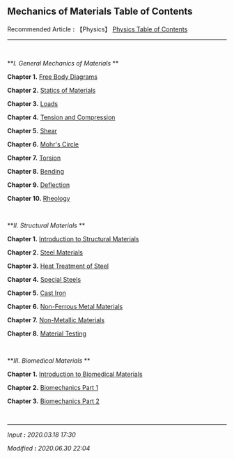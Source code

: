 ## **Mechanics of Materials Table of Contents**

Recommended Article **:** 【Physics】 [Physics Table of Contents](https://jb243.github.io/pages/725)

---

<br>

**_Ⅰ. General Mechanics of Materials_ **

**Chapter 1.** [Free Body Diagrams](https://jb243.github.io/pages/121)

**Chapter 2.** [Statics of Materials](https://jb243.github.io/pages/1743)

**Chapter 3.** [Loads](https://jb243.github.io/pages/1953)

**Chapter 4.** [Tension and Compression](https://jb243.github.io/pages/120)

**Chapter 5.** [Shear](https://jb243.github.io/pages/1955)

**Chapter 6.** [Mohr's Circle](https://jb243.github.io/pages/123)

**Chapter 7.** [Torsion](https://jb243.github.io/pages/1958)

**Chapter 8.** [Bending](https://jb243.github.io/pages/1959)

**Chapter 9.** [Deflection](https://jb243.github.io/pages/1961)

**Chapter 10.** [Rheology](https://jb243.github.io/pages/1710)

<br>

**_Ⅱ. Structural Materials_ **

**Chapter 1.** [Introduction to Structural Materials](https://jb243.github.io/pages/1983)

**Chapter 2.** [Steel Materials](https://jb243.github.io/pages/1988)

**Chapter 3.** [Heat Treatment of Steel](https://jb243.github.io/pages/1989)

**Chapter 4.** [Special Steels](https://jb243.github.io/pages/1990)

**Chapter 5.** [Cast Iron](https://jb243.github.io/pages/1991)

**Chapter 6.** [Non-Ferrous Metal Materials](https://jb243.github.io/pages/1992)

**Chapter 7.** [Non-Metallic Materials](https://jb243.github.io/pages/1993)

**Chapter 8.** [Material Testing](https://jb243.github.io/pages/1994)

<br>

**_Ⅲ. Biomedical Materials_ **

**Chapter 1.** [Introduction to Biomedical Materials](https://jb243.github.io/pages/1750)

**Chapter 2.** [Biomechanics Part 1](https://jb243.github.io/pages/1739)

**Chapter 3.** [Biomechanics Part 2](https://jb243.github.io/pages/1756)

<br>

---

_Input **:** 2020.03.18 17:30_

_Modified **:** 2020.06.30 22:04_
